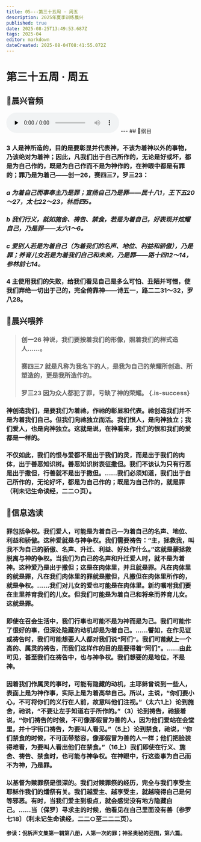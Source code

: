 ```yaml
---
title: 05---第三十五周 · 周五
description: 2025年夏季训练晨兴
published: true
date: 2025-08-25T13:49:53.687Z
tags: 2025-04
editor: markdown
dateCreated: 2025-08-04T08:41:55.072Z
---
```


# 第三十五周 · 周五
## 🎵晨兴音频
<audio id="audio" controls="" preload="none">
      <source id="mp3" src="/2025-04/week11/week35day5.mp3">
</audio>
---
## 📖纲目

### 3    人是神所造的，目的是要彰显并代表神，不该为着神以外的事物，乃该绝对为着神；因此，凡我们出于自己所作的，无论是好或坏，都是为自己作的，既是为自己作而不是为神作的，在神眼中都是有罪的；罪乃是为着己——创一26，赛四三7，罗三23：

### *a    为着自己而事奉主乃是罪；宣扬自己乃是罪——民十八1，王下五20～27，太七22～23，林后四5。*

### *b    我们行义，就如施舍、祷告、禁食，若是为着自己，好表现并炫耀自己，乃是罪——太六1～6。*

### *c    爱别人若是为着自己（为着我们的名声、地位、利益和骄傲），乃是罪；养育儿女若是为着我们自己和未来，乃是罪——路十四12～14，参林前七14。*

### 4    主使用我们的失败，给我们看见自己是多么可怕、丑陋并可憎，使我们弃绝一切出于己的，完全倚靠神——诗五一，路二二31～32，罗八28。

## 📖晨兴喂养

>### **创一26    神说，我们要按着我们的形像，照着我们的样式造人……。**
>
>### **赛四三7    就是凡称为我名下的人，是我为自己的荣耀所创造、所塑造的，更是我所造作的。**
>
>### **罗三23    因为众人都犯了罪，亏缺了神的荣耀。** {.is-success}

### 神创造我们，是要我们为着祂，作祂的彰显和代表。祂创造我们并不是为着我们自己。但我们向祂独立而活。我们恨人，是向神独立；我们爱人，也是向神独立。这就是说，在神看来，我们的恨和我们的爱都是一样的。

### 不仅如此，我们的恨与爱都不是出于我们的灵，而是出于我们的肉体，出于善恶知识树。善恶知识树表征撒但。我们不该认为只有行恶是出于撒但，行善就不是出于撒但。……我们必须知道，我们出于自己所作的，无论好坏，都是为自己作的；既是为自己作的，就是罪（利未记生命读经，二二○页）。

## 📖信息选读

### 罪包括争权。我们爱人，可能是为着自己—为着自己的名声、地位、利益和骄傲。这种爱就是与神争权。我们需要祷告：“主，拯救我，叫我不为自己的骄傲、名声、升迁、利益、好处作什么。”这就是蒙拯救脱离与神的争权。当我们为自己的名声和升迁爱人时，就不是为着神。这种爱乃是出于撒但；这是在肉体里，并且就是罪。凡在肉体里的就是罪，凡在我们肉体里的罪就是撒但，凡撒但在肉体里所作的，就是争权。……我们对儿女的爱也可能是在肉体里。新约嘱咐我们要在主里养育我们的儿女。但我们可能是为着自己和将来而养育儿女。这就是罪。

### 即使在召会生活中，我们行事也可能不是为神而是为己。我们可能作了很好的事，但深处隐藏的动机却是为着自己。……譬如，在作见证或祷告时，我们可能想要人人都对我们说“阿们”。我们可能献上一个高的、属灵的祷告，而我们这样作的目的是要得着“阿们”。……由此可见，甚至我们在祷告中，也与神争权。我们想要的是地位，不是神。

### 因着我们作属灵的事时，可能有隐藏的动机，主耶稣曾说到一些人，表面上是为神作事，实际上是为着高举自己。所以，主说，“你们要小心，不可将你们的义行在人前，故意叫他们注视。”（太六1上）论到施舍，祂说，“不要让左手知道右手所作的。”（3）论到祷告，祂接着说，“你们祷告的时候，不可像那假冒为善的人，因为他们爱站在会堂里，并十字街口祷告，为要叫人看见。”（5上）论到禁食，祂说，“你们禁食的时候，不可面带愁容，像那假冒为善的人一样；他们把脸装得难看，为要叫人看出他们在禁食。”（16上）我们即使在行义、施舍、祷告、禁食时，也可能与神争权。在神眼中，行这些事为自己而不为神，乃是罪。

### 以基督为赎罪祭是很深的。我们对赎罪祭的经历，完全与我们享受主耶稣作我们的燔祭有关。我们越爱主、越享受主，就越晓得自己是何等邪恶。有时，当我们爱主到极点，就会感觉没有地方隐藏自己。……当〔保罗〕寻求主的时候，他看见在自己里面没有善〔参罗七18〕（利未记生命读经，二二○至二二二页）。

**参读：倪柝声文集第一辑第八册，人第一次的罪；神圣奥秘的范围，第六篇。**
<!-- Google tag (gtag.js) -->
<script async src="https://www.googletagmanager.com/gtag/js?id=G-1P8709Z16T"></script>
<script>
  window.dataLayer = window.dataLayer || [];
  function gtag(){dataLayer.push(arguments);}
  gtag('js', new Date());

  gtag('config', 'G-1P8709Z16T');
</script>